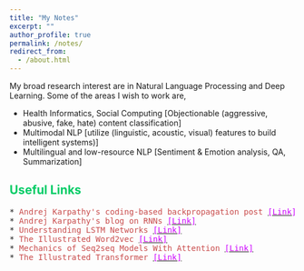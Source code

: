 ```yaml
---
title: "My Notes"
excerpt: ""
author_profile: true
permalink: /notes/
redirect_from: 
  - /about.html
---
```


My broad research interest are in Natural Language Processing and Deep Learning. Some of the areas I wish to work are,

 * Health Informatics, Social Computing [Objectionable (aggressive, abusive, fake, hate) content classification]
 * Multimodal NLP [utilize (linguistic, acoustic, visual) features to build intelligent systems)]
 * Multilingual and low-resource NLP [Sentiment & Emotion analysis, QA, Summarization]
 
  

## <font color="#00cc66"> Useful Links </font> 
<pre>
* <span style="color:rgb(201, 76, 76)">Andrej Karpathy's coding-based backpropagation post</span> <a href="http://karpathy.github.io/neuralnets/"><font color="#cc00ff">[Link]</font></a>
* <span style="color:rgb(201, 76, 76)">Andrej Karpathy's blog on RNNs</span> <a href="http://karpathy.github.io/2015/05/21/rnn-effectiveness/"><font color="#cc00ff">[Link]</font></a>
* <span style="color:rgb(201, 76, 76)">Understanding LSTM Networks</span> <a href="http://colah.github.io/posts/2015-08-Understanding-LSTMs/"><font color="#cc00ff">[Link]</font></a>
* <span style="color:rgb(201, 76, 76)">The Illustrated Word2vec</span> <a href="https://jalammar.github.io/illustrated-word2vec/"><font color="#cc00ff">[Link]</font></a>
* <span style="color:rgb(201, 76, 76)">Mechanics of Seq2seq Models With Attention</span> <a href="https://jalammar.github.io/visualizing-neural-machine-translation-mechanics-of-seq2seq-models-with-attention/"><font color="#cc00ff">[Link]</font></a>
* <span style="color:rgb(201, 76, 76)">The Illustrated Transformer</span> <a href="https://jalammar.github.io/illustrated-transformer/"><font color="#cc00ff">[Link]</font></a>


</pre>

  
